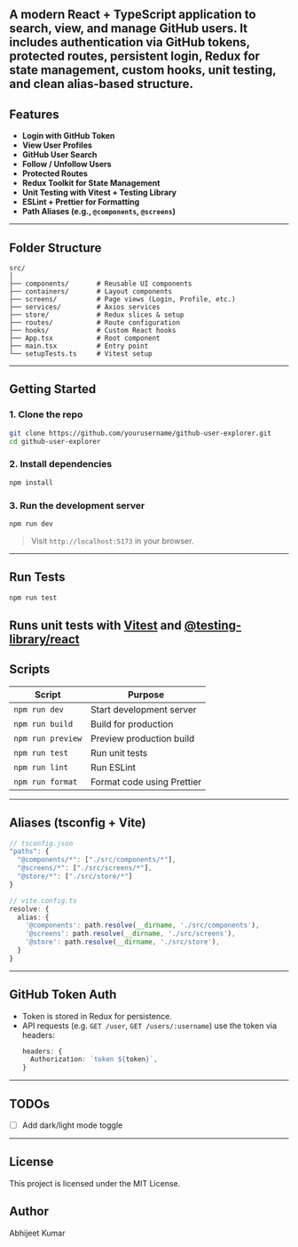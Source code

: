 A modern React + TypeScript application to search, view, and manage GitHub users. It includes authentication via GitHub tokens, protected routes, persistent login, Redux for state management, custom hooks, unit testing, and clean alias-based structure.
---

## Features
-  **Login with GitHub Token**
-  **View User Profiles**
-  **GitHub User Search**
-  **Follow / Unfollow Users**
-  **Protected Routes**
-  **Redux Toolkit for State Management**
-  **Unit Testing with Vitest + Testing Library**
-  **ESLint + Prettier for Formatting**
-  **Path Aliases (e.g., `@components`, `@screens`)**
---

## Folder Structure
```
src/
│
├── components/       # Reusable UI components
├── containers/       # Layout components
├── screens/          # Page views (Login, Profile, etc.)
├── services/         # Axios services
├── store/            # Redux slices & setup
├── routes/           # Route configuration
├── hooks/            # Custom React hooks
├── App.tsx           # Root component
├── main.tsx          # Entry point
└── setupTests.ts     # Vitest setup
```

---

## Getting Started

### 1. Clone the repo
```bash
git clone https://github.com/yourusername/github-user-explorer.git
cd github-user-explorer
```

### 2. Install dependencies
```bash
npm install
```

### 3. Run the development server
```bash
npm run dev
```

> Visit `http://localhost:5173` in your browser.
---

## Run Tests

```bash
npm run test
```

Runs unit tests with [Vitest](https://vitest.dev/) and [@testing-library/react](https://testing-library.com/docs/react-testing-library/intro/)
---

## Scripts

| Script         | Purpose                    |
|----------------|----------------------------|
| `npm run dev`  | Start development server   |
| `npm run build`| Build for production       |
| `npm run preview` | Preview production build |
| `npm run test` | Run unit tests             |
| `npm run lint` | Run ESLint                 |
| `npm run format` | Format code using Prettier|

---

## Aliases (tsconfig + Vite)

```ts
// tsconfig.json
"paths": {
  "@components/*": ["./src/components/*"],
  "@screens/*": ["./src/screens/*"],
  "@store/*": ["./src/store/*"]
}
```

```ts
// vite.config.ts
resolve: {
  alias: {
    '@components': path.resolve(__dirname, './src/components'),
    '@screens': path.resolve(__dirname, './src/screens'),
    '@store': path.resolve(__dirname, './src/store'),
  }
}
```
---

## GitHub Token Auth

- Token is stored in Redux for persistence.
- API requests (e.g. `GET /user`, `GET /users/:username`) use the token via headers:
  ```ts
  headers: {
    Authorization: `token ${token}`,
  }
  ```
---

## TODOs
- [ ] Add dark/light mode toggle
---

## License
This project is licensed under the MIT License.

## Author
Abhijeet Kumar 